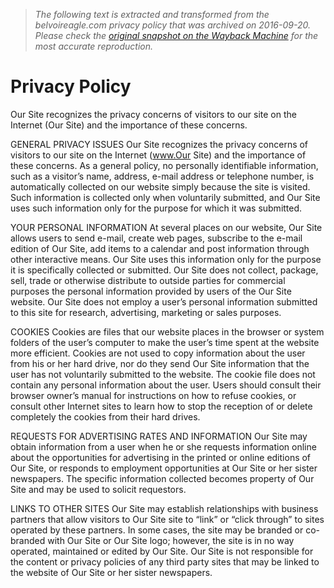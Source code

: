 > *The following text is extracted and transformed from the belvoireagle.com privacy policy that was archived on 2016-09-20. Please check the [original snapshot on the Wayback Machine](https://web.archive.org/web/20160920091656id_/http%3A//www.belvoireagle.com/privacy-policy) for the most accurate reproduction.*

# Privacy Policy

Our Site recognizes the privacy concerns of visitors to our site on the Internet (Our Site) and the importance of these concerns.

GENERAL PRIVACY ISSUES Our Site recognizes the privacy concerns of visitors to our site on the Internet (www.Our Site) and the importance of these concerns. As a general policy, no personally identifiable information, such as a visitor’s name, address, e-mail address or telephone number, is automatically collected on our website simply because the site is visited. Such information is collected only when voluntarily submitted, and Our Site uses such information only for the purpose for which it was submitted.

YOUR PERSONAL INFORMATION At several places on our website, Our Site allows users to send e-mail, create web pages, subscribe to the e-mail edition of Our Site, add items to a calendar and post information through other interactive means. Our Site uses this information only for the purpose it is specifically collected or submitted. Our Site does not collect, package, sell, trade or otherwise distribute to outside parties for commercial purposes the personal information provided by users of the Our Site website. Our Site does not employ a user’s personal information submitted to this site for research, advertising, marketing or sales purposes.

COOKIES Cookies are files that our website places in the browser or system folders of the user’s computer to make the user’s time spent at the website more efficient. Cookies are not used to copy information about the user from his or her hard drive, nor do they send Our Site information that the user has not voluntarily submitted to the website. The cookie file does not contain any personal information about the user. Users should consult their browser owner’s manual for instructions on how to refuse cookies, or consult other Internet sites to learn how to stop the reception of or delete completely the cookies from their hard drives.

REQUESTS FOR ADVERTISING RATES AND INFORMATION Our Site may obtain information from a user when he or she requests information online about the opportunities for advertising in the printed or online editions of Our Site, or responds to employment opportunities at Our Site or her sister newspapers. The specific information collected becomes property of Our Site and may be used to solicit requestors.

LINKS TO OTHER SITES Our Site may establish relationships with business partners that allow visitors to Our Site site to “link” or “click through” to sites operated by these partners. In some cases, the site may be branded or co-branded with Our Site or Our Site logo; however, the site is in no way operated, maintained or edited by Our Site. Our Site is not responsible for the content or privacy policies of any third party sites that may be linked to the website of Our Site or her sister newspapers.
